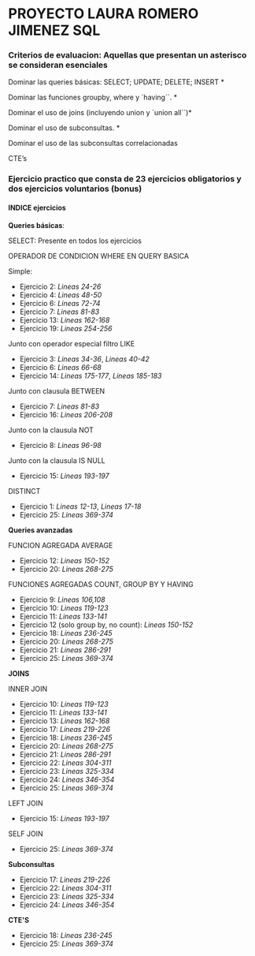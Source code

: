 # PROYECTO LAURA ROMERO JIMENEZ SQL

### Criterios de evaluacion: Aquellas que presentan un asterisco se consideran esenciales

Dominar las queries básicas: SELECT; UPDATE; DELETE; INSERT *

Dominar las funciones groupby, where y `having``. *

Dominar el uso de joins (incluyendo union y `union all``)*

Dominar el uso de subconsultas. *

Dominar el uso de las subconsultas correlacionadas

CTE’s


### Ejercicio practico que consta de 23 ejercicios obligatorios y dos ejercicios voluntarios (bonus)

#### INDICE ejercicios

**Queries básicas**: 

SELECT: Presente en todos los ejercicios

OPERADOR DE CONDICION WHERE EN QUERY BASICA

Simple: 
- Ejercicio 2: *Lineas 24-26*
- Ejercicio 4: *Lineas 48-50*
- Ejercicio 6: *Lineas 72-74*
- Ejercicio 7: *Lineas 81-83*
- Ejercicio 13: *Lineas 162-168* 
- Ejercicio 19: *Lineas 254-256*

Junto con operador especial filtro LIKE
- Ejercicio 3: *Lineas 34-36*, *Lineas 40-42*
- Ejercicio 6: *Lineas 66-68*
- Ejercicio 14: *Lineas 175-177*, *Lineas 185-183*

Junto con clausula BETWEEN
- Ejercicio 7: *Lineas 81-83*
- Ejercicio 16: *Lineas 206-208*

Junto con la clausula NOT
- Ejercicio 8: *Lineas 96-98*

Junto con la clausula IS NULL
- Ejercicio 15: *Lineas 193-197*


DISTINCT
- Ejercicio 1: *Lineas 12-13*, *Lineas 17-18* 
- Ejercicio 25: *Lineas 369-374*


**Queries avanzadas**

FUNCION AGREGADA AVERAGE
- Ejercicio 12: *Lineas 150-152*
- Ejercicio 20: *Lineas 268-275*


FUNCIONES AGREGADAS COUNT, GROUP BY Y HAVING
- Ejercicio 9: *Lineas 106,108*
- Ejercicio 10: *Lineas 119-123*
- Ejercicio 11: *Lineas 133-141*
- Ejercicio 12 (solo group by, no count): *Lineas 150-152*
- Ejercicio 18: *Lineas 236-245*
- Ejercicio 20: *Lineas 268-275*
- Ejercicio 21: *Lineas 286-291*
- Ejercicio 25: *Lineas 369-374*


**JOINS**

INNER JOIN
- Ejercicio 10: *Lineas 119-123*
- Ejercicio 11: *Lineas 133-141*
- Ejercicio 13: *Lineas 162-168* 
- Ejercicio 17: *Lineas 219-226*
- Ejercicio 18: *Lineas 236-245*
- Ejercicio 20: *Lineas 268-275*
- Ejercicio 21: *Lineas 286-291*
- Ejercicio 22: *Lineas 304-311*
- Ejercicio 23: *Lineas 325-334*
- Ejercicio 24: *Lineas 346-354* 
- Ejercicio 25: *Lineas 369-374*

LEFT JOIN 
- Ejercicio 15: *Lineas 193-197*

SELF JOIN
- Ejercicio 25: *Lineas 369-374*


**Subconsultas**

- Ejercicio 17: *Lineas 219-226*
- Ejercicio 22: *Lineas 304-311*
- Ejercicio 23: *Lineas 325-334*
- Ejercicio 24: *Lineas 346-354* 


**CTE'S**

- Ejercicio 18: *Lineas 236-245*
- Ejercicio 25: *Lineas 369-374*
